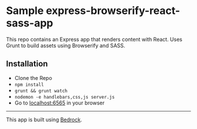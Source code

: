 # Sample express-browserify-react-sass-app
This repo contains an Express app that renders content with React. Uses Grunt to build assets using Browserify and SASS.

## Installation
* Clone the Repo
* `npm install`
* `grunt && grunt watch`
* `nodemon -e handlebars,css,js server.js`
* Go to [localhost:6565](http://localhost:6565) in your browser

---

This app is built using [Bedrock](http://tilomitra.github.io/bedrock).
